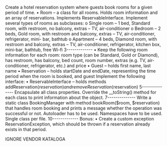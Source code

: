 Create a hotel reservation system where guests book rooms for a given period of time.
• Room – a class for all rooms. Holds room information and an array of reservations. Implements
ReservableInterface. Implement several types of rooms as subclasses:
o Single room – 1 bed, Standard room, with restroom, no balcony, extras – TV, air-conditioner
o Bedroom – 2 beds, Gold room, with restroom and balcony, extras – TV, air-conditioner, refrigerator, mini-
bar, bathtub
o Apartment – 4 beds, Diamond room, with restroom and balcony, extras – TV, air-conditioner, refrigerator,
kitchen box, mini-bar, bathtub, free Wi-fi
3-------------
• Keep the following room information for each room: room type (can be Standard, Gold or Diamond), has
restroom, has balcony, bed count, room number, extras (e.g. TV, air-conditioner, refrigerator, etc.) and
price
• Guest – holds first name, last name
• Reservation – holds startDate and endDate, representing the time period when the room is booked, and guest
Implement the following interface:
• ReservableInterface – holds methods addReservation($reservation) and removeReservation($reservation)
5--------------
Encapsulate all class properties. Override the __toString() method for each class to print information about the
object.
7--------------
Write a static class BookingManager with method bookRoom($room, $reservation) that handles room booking and
prints a message whether the operation was successful or not.
 Autoloader has to be used. Namespaces have to be used. Single class per file.
10-------------
Bonus:
• Create a custom exception ReservationException, which should be thrown if a reservation already exists in that
period.

IGNORE VENDOR KATALOGA